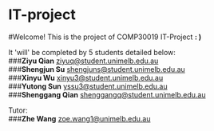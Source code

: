 # IT-project

#Welcome! This is the project of COMP30019 IT-Project  **: )**


It 'will' be completed by 5 students detailed below:  
###**Ziyu Qian**   ziyuq@student.unimelb.edu.au  
###**Shengjun Su** shengjuns@student.unimelb.edu.au  
###**Xinyu Wu** xinyu3@student.unimelb.edu.au  
###**Yutong Sun**  yssu3@student.unimelb.edu.au  
###**Shenggang Qian** shenggangq@student.unimelb.edu.au  

Tutor:  
###**Zhe Wang** zoe.wang1@unimelb.edu.au
